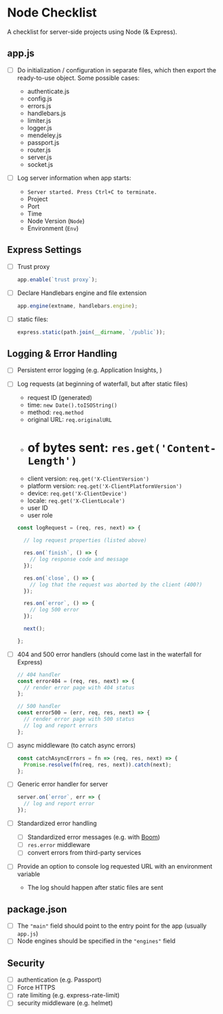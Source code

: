 # Node Checklist

A checklist for server-side projects using Node (& Express).

## app.js

- [ ] Do initialization / configuration in separate files, which then export the ready-to-use object. Some possible cases:

  - authenticate.js
  - config.js
  - errors.js
  - handlebars.js
  - limiter.js
  - logger.js
  - mendeley.js
  - passport.js
  - router.js
  - server.js
  - socket.js

- [ ] Log server information when app starts:

  - `Server started. Press Ctrl+C to terminate.`
  - Project
  - Port
  - Time
  - Node Version (`Node`)
  - Environment (`Env`)

## Express Settings

- [ ] Trust proxy

  ```js
  app.enable(`trust proxy`);
  ```

- [ ] Declare Handlebars engine and file extension

  ```js
  app.engine(extname, handlebars.engine);
  ```

- [ ] static files:

  ```js
  express.static(path.join(__dirname, `/public`));
  ```

## Logging & Error Handling

- [ ] Persistent error logging (e.g. Application Insights, )

- [ ] Log requests (at beginning of waterfall, but after static files)

  - request ID (generated)
  - time: `new Date().toISOString()`
  - method: `req.method`
  - original URL: `req.originalURL`
  - # of bytes sent: `res.get('Content-Length')`
  - client version: `req.get('X-ClientVersion')`
  - platform version: `req.get('X-ClientPlatformVersion')`
  - device: `req.get('X-ClientDevice')`
  - locale: `req.get('X-ClientLocale')`
  - user ID
  - user role

  ```js
  const logRequest = (req, res, next) => {

    // log request properties (listed above)

    res.on(`finish`, () => {
      // log response code and message
    });

    res.on(`close`, () => {
      // log that the request was aborted by the client (400?)
    });

    res.on(`error`, () => {
      // log 500 error
    });

    next();

  };
  ```

- [ ] 404 and 500 error handlers (should come last in the waterfall for Express)

  ```js
  // 404 handler
  const error404 = (req, res, next) => {
    // render error page with 404 status
  };

  // 500 handler
  const error500 = (err, req, res, next) => {
    // render error page with 500 status
    // log and report errors
  };
  ```

- [ ] async middleware (to catch async errors)

  ```js
  const catchAsyncErrors = fn => (req, res, next) => {
    Promise.resolve(fn(req, res, next)).catch(next);
  };
  ```

- [ ] Generic error handler for server

  ```js
  server.on(`error`, err => {
    // log and report error
  });
  ```

- [ ] Standardized error handling

  - [ ] Standardized error messages (e.g. with [Boom][1])
  - [ ] `res.error` middleware
  - [ ] convert errors from third-party services

- [ ] Provide an option to console log requested URL with an environment variable

  - The log should happen after static files are sent

## package.json

- [ ] The `"main"` field should point to the entry point for the app (usually `app.js`)
- [ ] Node engines should be specified in the `"engines"` field

## Security

- [ ] authentication (e.g. Passport)
- [ ] Force HTTPS
- [ ] rate limiting (e.g. express-rate-limit)
- [ ] security middleware (e.g. helmet)

[1]: https://www.npmjs.com/package/boom

